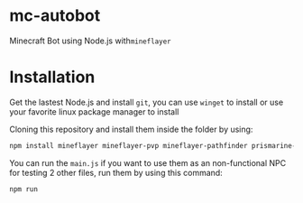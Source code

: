 # mc-autobot
Minecraft Bot using Node.js with`mineflayer` 

# Installation
Get the lastest Node.js and install `git`, you can use `winget` to install or use your favorite linux package manager to install

Cloning this repository and install them inside the folder by using:
```bash
npm install mineflayer mineflayer-pvp mineflayer-pathfinder prismarine-viewer
```
You can run the `main.js` if you want to use them as an non-functional NPC for testing 2 other files, run them by using this command:
```bash
npm run
```
